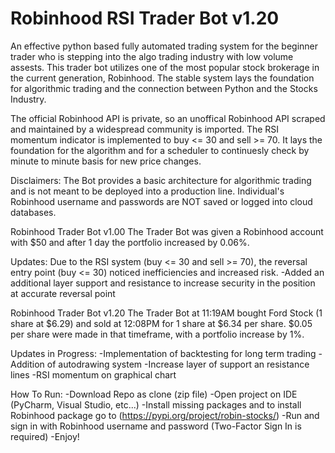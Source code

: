 # Robinhood RSI Trader Bot v1.20

An effective python based fully automated trading system for the beginner trader who is stepping into the algo trading industry with low volume assests. This trader bot utilizes one of the most popular stock brokerage in the current generation, Robinhood. The stable system lays the foundation for algorithmic trading and the connection between Python and the Stocks Industry.

The official Robinhood API is private, so an unoffical Robinhood API scraped and maintained by a widespread community is imported. The RSI momentum indicator is implemented to buy <= 30 and sell >= 70. It lays the foundation for the algorithm and for a scheduler to continuesly check by minute to minute basis for new price changes. 

Disclaimers:
The Bot provides a basic architecture for algorithmic trading and is not meant to be deployed into a production line. Individual's Robinhood username and passwords are NOT saved or logged into cloud databases. 



Robinhood Trader Bot v1.00
The Trader Bot was given a Robinhood account with $50 and after 1 day the portfolio increased by 0.06%. 

Updates:
Due to the RSI system (buy  <= 30 and  sell >= 70), the reversal entry point (buy <= 30) noticed inefficiencies and increased risk.
-Added an additional layer support and resistance to increase security in the position at accurate reversal point

Robinhood Trader Bot v1.20
The Trader Bot at 11:19AM bought Ford Stock (1 share at $6.29) and sold at 12:08PM for 1 share at $6.34 per share. $0.05 per share were made in that timeframe, with a portfolio increase by 1%.

Updates in Progress:
-Implementation of backtesting for long term trading 
-Addition of autodrawing system
-Increase layer of support an resistance lines
-RSI momentum on graphical chart

How To Run:
-Download Repo as clone (zip file)
-Open project on IDE (PyCharm, Visual Studio, etc...)
-Install missing packages and to install Robinhood package go to (https://pypi.org/project/robin-stocks/)
-Run and sign in with Robinhood username and password  (Two-Factor Sign In is required)
-Enjoy!

